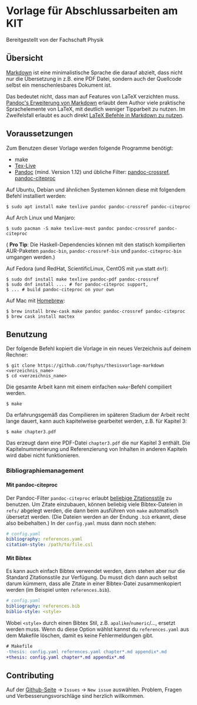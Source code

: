 # Vorlage für Abschlussarbeiten am KIT
Bereitgestellt von der Fachschaft Physik

## Übersicht
[Markdown](https://daringfireball.net/projects/markdown/)
ist eine minimalistische Sprache die darauf abzielt,
dass nicht nur die Übersetzung in z.B. eine PDF Datei,
sondern auch der Quellcode selbst ein menschenlesbares Dokument ist.

Das bedeutet nicht, dass man auf Features von LaTeX verzichten muss.
[Pandoc's Erweiterung von Markdown](https://pandoc.org/MANUAL.html)
erlaubt dem Author viele praktische Sprachelemente von LaTeX,
mit deutlich weniger Tipparbeit zu nutzen.
Im Zweifelsfall erlaubt es auch direkt
[LaTeX Befehle in Markdown zu nutzen](https://pandoc.org/MANUAL.html#extension-raw_tex).

## Voraussetzungen
Zum Benutzen dieser Vorlage werden folgende Programme benötigt:

* make
* [Tex-Live](https://tug.org/texlive/)
* [Pandoc](https://pandoc.org) (mind. Version 1.12)
  und übliche Filter:
  [pandoc-crossref](https://github.com/lierdakil/pandoc-crossref),
  [pandoc-citeproc](https://github.com/jgm/pandoc-citeproc)

Auf Ubuntu, Debian und ähnlichen Systemen
können diese mit folgendem Befehl installiert werden:

    $ sudo apt install make texlive pandoc pandoc-crossref pandoc-citeproc

Auf Arch Linux und Manjaro:

    $ sudo pacman -S make texlive-most pandoc pandoc-crossref pandoc-citeproc

( **Pro Tip**: Die Haskell-Dependencies können mit den statisch kompilierten AUR-Paketen
`pandoc-bin`, `pandoc-crossref-bin` und `pandoc-citeproc-bin` umgangen werden.)

Auf Fedora (und RedHat, ScientificLinux, CentOS mit `yum` statt `dnf`):

    $ sudo dnf install make texlive pandoc-pdf pandoc-crossref 
    $ sudo dnf install .... # for pandoc-citeproc support,
    $ ... # build pandoc-citeproc on your own
    
Auf Mac mit [Homebrew](https://brew.sh):

    $ brew install brew-cask make pandoc pandoc-crossref pandoc-citeproc
    $ brew cask install mactex

## Benutzung
Der folgende Befehl kopiert die Vorlage in ein neues Verzeichnis auf deinem Rechner:

    $ git clone https://github.com/fsphys/thesisvorlage-markdown <verzeichnis_name>
    $ cd <verzeichnis_name>

Die gesamte Arbeit kann mit einem einfachen `make`-Befehl compiliert werden.

    $ make

Da erfahrungsgemäß das Compilieren im späteren Stadium der Arbeit recht lange dauert,
kann auch kapitelweise gearbeitet werden, z.B. für Kapitel 3:

    $ make chapter3.pdf

Das erzeugt dann eine PDF-Datei `chapter3.pdf` die nur Kapitel 3 enthält.
Die Kapitelnummerierung und Referenzierung von Inhalten in anderen Kapiteln
wird dabei nicht funktionieren.

### Bibliographiemanagement

#### Mit pandoc-citeproc
Der Pandoc-Filter `pandoc-citeproc` erlaubt
[beliebige Zitationsstile](https://github.com/citation-style-language/styles)
zu benutzen.
Um Zitate einzubauen, können beliebig viele Bibtex-Dateien in `refs/` abgelegt werden,
die dann beim ausführen von `make` automatisch übersetzt werden.
(Die Dateien werden an der Endung `.bib` erkannt, diese also beibehalten.)
In der `config.yaml` muss dann noch stehen:
```yaml
# config.yaml
bibliography: references.yaml
citation-style: /path/to/file.csl
```

#### Mit Bibtex
Es kann auch einfach Bibtex verwendet werden,
dann stehen aber nur die Standard Zitationsstile zur Verfügung.
Du musst dich dann auch selbst darum kümmern,
dass alle Zitate in einer Bibtex-Datei zusammenkopiert werden
(im Beispiel unten `references.bib`).
```yaml
# config.yaml
bibliography: references.bib
biblio-style: <style>
```
Wobei `<style>` durch einen Bibtex Stil, z.B. `apalike`/`numeric`/…, ersetzt werden muss.
Wenn du diese Option wählst kannst du `references.yaml` aus dem Makefile löschen,
damit es keine Fehlermeldungen gibt.
```diff
# Makefile
-thesis: config.yaml references.yaml chapter*.md appendix*.md
+thesis: config.yaml chapter*.md appendix*.md
```

## Contributing
Auf der [Github-Seite](https://github.com/fsphys/thesisvorlage-markdown) -> `Issues` -> `New issue` auswählen.
Problem, Fragen und Verbesserungsvorschläge sind herzlich willkommen.
